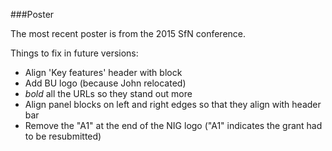 ###Poster

The most recent poster is from the 2015 SfN conference.  

Things to fix in future versions:  

 * Align 'Key features' header with block  
 * Add BU logo (because John relocated)  
 * *bold* all the URLs so they stand out more  
 * Align panel blocks on left and right edges so that they align with header bar  
 * Remove the "A1" at the end of the NIG logo ("A1" indicates the grant had to be resubmitted)  
